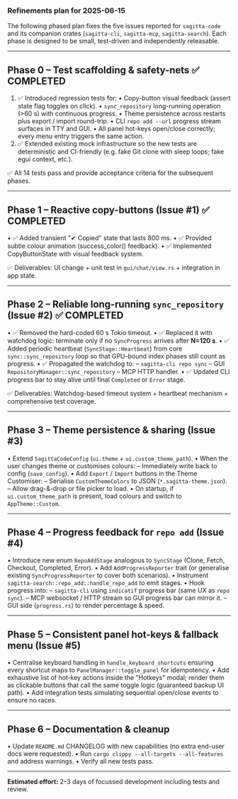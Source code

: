 ### Refinements plan for 2025-06-15

The following phased plan fixes the five issues reported for `sagitta-code` and its companion crates (`sagitta-cli`, `sagitta-mcp`, `sagitta-search`).  Each phase is designed to be small, test-driven and independently releasable.

---

## Phase 0 – Test scaffolding & safety-nets ✅ COMPLETED
1. ✅ Introduced regression tests for:
   • Copy-button visual feedback (assert state flag toggles on click).
   • `sync_repository` long-running operation (>60 s) with continuous progress.
   • Theme persistence across restarts plus export / import round-trip.
   • CLI `repo add --url` progress stream surfaces in TTY and GUI.
   • All panel hot-keys open/close correctly; every menu entry triggers the same action.
2. ✅ Extended existing mock infrastructure so the new tests are deterministic and CI-friendly (e.g. fake Git clone with sleep loops; fake egui context, etc.).

✅ All 14 tests pass and provide acceptance criteria for the subsequent phases.

---

## Phase 1 – Reactive copy-buttons (Issue #1) ✅ COMPLETED
• ✅ Added transient "✔ Copied" state that lasts 800 ms.
• ✅ Provided subtle colour animation (success_color() feedback).
• ✅ Implemented CopyButtonState with visual feedback system.

✅ Deliverables: UI change + unit test in `gui/chat/view.rs` + integration in app state.

---

## Phase 2 – Reliable long-running `sync_repository` (Issue #2) ✅ COMPLETED
• ✅ Removed the hard-coded 60 s Tokio timeout.
• ✅ Replaced it with watchdog logic: terminate only if no `SyncProgress` arrives after **N=120 s**.
• ✅ Added periodic heartbeat (`SyncStage::Heartbeat`) from core `sync::sync_repository` loop so that GPU-bound index phases still count as progress.
• ✅ Propagated the watchdog to:
  – `sagitta-cli repo sync`
  – GUI `RepositoryManager::sync_repository`
  – MCP HTTP handler.
• ✅ Updated CLI progress bar to stay alive until final `Completed` or `Error` stage.

✅ Deliverables: Watchdog-based timeout system + heartbeat mechanism + comprehensive test coverage.

---

## Phase 3 – Theme persistence & sharing (Issue #3)
• Extend `SagittaCodeConfig` (`ui.theme` + `ui.custom_theme_path`).
• When the user changes theme or customises colours:
  – Immediately write back to config (`save_config`).
• Add `Export` / `Import` buttons in the Theme Customiser:
  – Serialise `CustomThemeColors` to JSON (`*.sagitta-theme.json`).
  – Allow drag-&-drop or file picker to load.
• On startup, if `ui.custom_theme_path` is present, load colours and switch to `AppTheme::Custom`.

---

## Phase 4 – Progress feedback for `repo add` (Issue #4)
• Introduce new enum `RepoAddStage` analogous to `SyncStage` (Clone, Fetch, Checkout, Completed, Error).
• Add `AddProgressReporter` trait (or generalise existing `SyncProgressReporter` to cover both scenarios).
• Instrument `sagitta-search::repo_add::handle_repo_add` to emit stages.
• Hook progress into:
  – `sagitta-cli` using `indicatif` progress bar (same UX as `repo sync`).
  – MCP websocket / HTTP stream so GUI progress bar can mirror it.
  – GUI side (`progress.rs`) to render percentage & speed.

---

## Phase 5 – Consistent panel hot-keys & fallback menu (Issue #5)
• Centralise keyboard handling in `handle_keyboard_shortcuts` ensuring every shortcut maps to `PanelManager::toggle_panel` for idempotency.
• Add exhaustive list of hot-key actions inside the "Hotkeys" modal; render them as clickable buttons that call the same toggle logic (guaranteed backup UI path).
• Add integration tests simulating sequential open/close events to ensure no races.

---

## Phase 6 – Documentation & cleanup
• Update `README.md` CHANGELOG with new capabilities (no extra end-user docs were requested).
• Run `cargo clippy --all-targets --all-features` and address warnings.
• Verify all new tests pass.

---

**Estimated effort:** 2–3 days of focussed development including tests and review. 